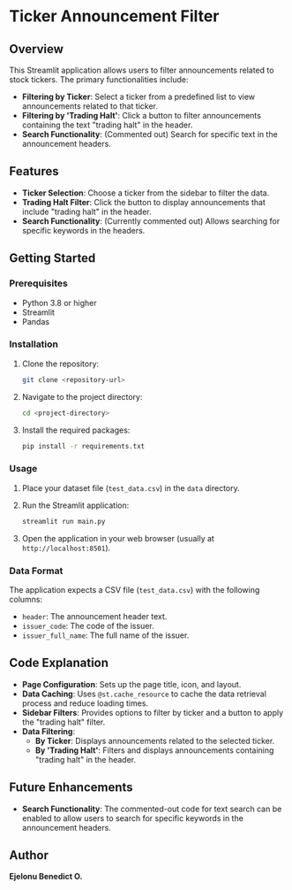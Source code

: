 # Ticker Announcement Filter

## Overview

This Streamlit application allows users to filter announcements related to stock tickers. The primary functionalities include:

- **Filtering by Ticker**: Select a ticker from a predefined list to view announcements related to that ticker.
- **Filtering by 'Trading Halt'**: Click a button to filter announcements containing the text "trading halt" in the header.
- **Search Functionality**: (Commented out) Search for specific text in the announcement headers.

## Features

- **Ticker Selection**: Choose a ticker from the sidebar to filter the data.
- **Trading Halt Filter**: Click the button to display announcements that include "trading halt" in the header.
- **Search Functionality**: (Currently commented out) Allows searching for specific keywords in the headers.

## Getting Started

### Prerequisites

- Python 3.8 or higher
- Streamlit
- Pandas

### Installation

1. Clone the repository:
    ```bash
    git clone <repository-url>
    ```

2. Navigate to the project directory:
    ```bash
    cd <project-directory>
    ```

3. Install the required packages:
    ```bash
    pip install -r requirements.txt
    ```

### Usage

1. Place your dataset file (`test_data.csv`) in the `data` directory.

2. Run the Streamlit application:
    ```bash
    streamlit run main.py
    ```


3. Open the application in your web browser (usually at `http://localhost:8501`).

### Data Format

The application expects a CSV file (`test_data.csv`) with the following columns:

- `header`: The announcement header text.
- `issuer_code`: The code of the issuer.
- `issuer_full_name`: The full name of the issuer.

## Code Explanation

- **Page Configuration**: Sets up the page title, icon, and layout.
- **Data Caching**: Uses `@st.cache_resource` to cache the data retrieval process and reduce loading times.
- **Sidebar Filters**: Provides options to filter by ticker and a button to apply the "trading halt" filter.
- **Data Filtering**:
  - **By Ticker**: Displays announcements related to the selected ticker.
  - **By 'Trading Halt'**: Filters and displays announcements containing "trading halt" in the header.

## Future Enhancements

- **Search Functionality**: The commented-out code for text search can be enabled to allow users to search for specific keywords in the announcement headers.

## Author

**Ejelonu Benedict O.**


